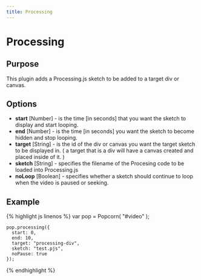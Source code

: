 ```yaml
---
title: Processing
---
```

# Processing #

## Purpose ##

This plugin adds a Processing.js sketch to be added to a target div or canvas.

## Options ##

* **start** \[Number\] - is the time \[in seconds\] that you want the sketch to display and start looping.
* **end** \[Number\] - is the time \[in seconds\] you want the sketch to become hidden and stop looping.
* **target** \[String\] - is the id of the div or canvas you want the target sketch to be displayed in. ( a target that is a div will have a canvas created and placed inside of it. )
* **sketch** \[String\] - specifies the filename of the Procesing code to be loaded into Processing.js
* **noLoop** \[Boolean\] - specifies whether a sketch should continue to loop when the video is paused or seeking.

## Example ##

{% highlight js linenos %}
    var pop = Popcorn( "#video" );

    pop.processing({
      start: 0,
      end: 10,
      target: "processing-div",
      sketch: "test.pjs",
      noPause: true
    });
{% endhighlight %}

